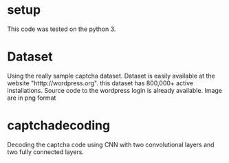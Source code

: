 # setup
This code was tested on the python 3.
# Dataset
Using the really sample captcha dataset. Dataset is easily available at the website "htttp://wordpress.org". this dataset has 800,000+ active installations.
Source code to the wordpress login is already available. Image are in png format 
# captchadecoding
Decoding the captcha code using CNN with two convolutional layers and two fully connected layers.

